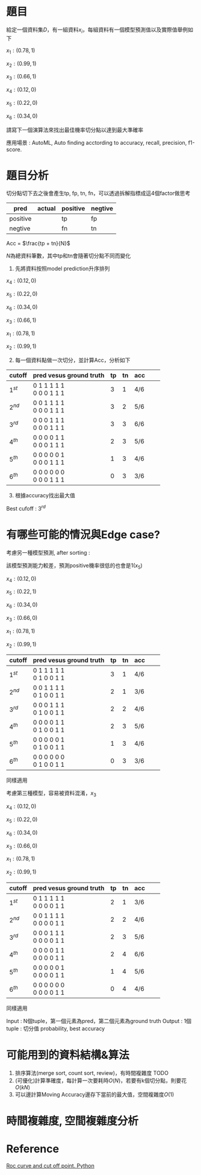 # 題目

給定一個資料集$D$，有一組資料$x_i$，每組資料有一個模型預測值以及實際值舉例如下

$x_1 : (0.78, 1)$

$x_2 : (0.99, 1)$

$x_3 : (0.66, 1)$

$x_4 : (0.12, 0)$

$x_5 : (0.22, 0)$

$x_6 : (0.34, 0)$

請寫下一個演算法來找出最佳機率切分點以達到最大準確率

應用場景 : AutoML, Auto finding acctording to accuracy, recall, precision, f1-score.

# 題目分析

切分點切下去之後會產生tp, fp, tn, fn，可以透過拆解指標成這4個factor做思考

| pred     | actual | positive | negtive |
|----------|--------|----------|---------|
| positive |      | tp       |    fp     |
| negtive  |      | fn       |    tn     |

Acc = $\frac{tp + tn}{N}$

$N$為總資料筆數，其中tp和tn會隨著切分點不同而變化

1. 先將資料按照model prediction升序排列

$x_4 : (0.12, 0)$

$x_5 : (0.22, 0)$

$x_6 : (0.34, 0)$

$x_3 : (0.66, 1)$

$x_1 : (0.78, 1)$

$x_2 : (0.99, 1)$

2. 每一個資料點做一次切分，並計算Acc，分析如下

| cutoff | pred vesus ground truth | tp    | tn  | acc |     |     |
|--------|-------------------------|-------|-----|-----|-----|-----|
| $1^{st}$ | 0 1 1 1 1 1 <br> 0 0 0 1 1 1      | 3 | 1  |   4/6  |     
| $2^{nd}$ | 0 0 1 1 1 1 <br> 0 0 0 1 1 1      | 3 | 2  |   5/6  |     
| $3^{rd}$ | 0 0 0 1 1 1 <br> 0 0 0 1 1 1      | 3 | 3  |   6/6  |     
| $4^{th}$ | 0 0 0 0 1 1 <br> 0 0 0 1 1 1      | 2 | 3  |   5/6  |     
| $5^{th}$ | 0 0 0 0 0 1 <br> 0 0 0 1 1 1      | 1 | 3  |   4/6  |     
| $6^{th}$ | 0 0 0 0 0 0 <br> 0 0 0 1 1 1      | 0 | 3  |   3/6  |     

3. 根據accuracy找出最大值

Best cufoff : $3^{rd}$

# 有哪些可能的情況與Edge case?

考慮另一種模型預測, after sorting : 

該模型預測能力較差，預測positive機率很低的也會是1($x_5$)

$x_4 : (0.12, 0)$

$x_5 : (0.22, 1)$

$x_6 : (0.34, 0)$

$x_3 : (0.66, 0)$

$x_1 : (0.78, 1)$

$x_2 : (0.99, 1)$

| cutoff | pred vesus ground truth | tp    | tn  | acc |     |     |
|--------|-------------------------|-------|-----|-----|-----|-----|
| $1^{st}$ | 0 1 1 1 1 1 <br> 0 1 0 0 1 1      | 3 | 1  |   4/6  |     
| $2^{nd}$ | 0 0 1 1 1 1 <br> 0 1 0 0 1 1      | 2 | 1  |   3/6  |     
| $3^{rd}$ | 0 0 0 1 1 1 <br> 0 1 0 0 1 1      | 2 | 2  |   4/6 |     
| $4^{th}$ | 0 0 0 0 1 1 <br> 0 1 0 0 1 1      | 2 | 3  |   5/6  |     
| $5^{th}$ | 0 0 0 0 0 1 <br> 0 1 0 0 1 1      | 1 | 3  |   4/6  |     
| $6^{th}$ | 0 0 0 0 0 0 <br> 0 1 0 0 1 1      | 0 | 3  |   3/6  |     

同樣適用

考慮第三種模型，容易被資料混淆，$x_{3}$

$x_4 : (0.12, 0)$

$x_5 : (0.22, 0)$

$x_6 : (0.34, 0)$

$x_3 : (0.66, 0)$

$x_1 : (0.78, 1)$

$x_2 : (0.99, 1)$

| cutoff | pred vesus ground truth | tp    | tn  | acc |     |     |
|--------|-------------------------|-------|-----|-----|-----|-----|
| $1^{st}$ | 0 1 1 1 1 1 <br> 0 0 0 0 1 1      | 2 | 1  |   3/6  |     
| $2^{nd}$ | 0 0 1 1 1 1 <br> 0 0 0 0 1 1      | 2 | 2  |   4/6  |     
| $3^{rd}$ | 0 0 0 1 1 1 <br> 0 0 0 0 1 1      | 2 | 3  |   5/6 |     
| $4^{th}$ | 0 0 0 0 1 1 <br> 0 0 0 0 1 1      | 2 | 4  |   6/6  |     
| $5^{th}$ | 0 0 0 0 0 1 <br> 0 0 0 0 1 1      | 1 | 4  |   5/6  |     
| $6^{th}$ | 0 0 0 0 0 0 <br> 0 0 0 0 1 1      | 0 | 4  |   4/6  |   

同樣適用

Input : N個tuple，第一個元素為pred，第二個元素為ground truth
Output : 1個tuple : 切分值 probability, best accuracy

# 可能用到的資料結構&算法

1. 排序算法(merge sort, count sort, review)，有時間複雜度 TODO
2. (可優化)計算準確度，每計算一次要耗時$O(N)$，若要有k個切分點，則要花$O(kN)$
3. 可以邊計算Moving Accuracy邊存下當前的最大值，空間複雜度$O(1)$

# 時間複雜度, 空間複雜度分析

# Reference
[Roc curve and cut off point. Python](https://stackoverflow.com/questions/28719067/roc-curve-and-cut-off-point-python)
